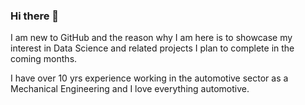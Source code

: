 ### Hi there 👋

I am new to GitHub and the reason why I am here is to showcase my interest in Data Science and related projects I plan to complete in the coming months.

I have over 10 yrs experience working in the automotive sector as a Mechanical Engineering and I love everything automotive. 

<!--
**varunlobo/varunlobo** is a ✨ _special_ ✨ repository because its `README.md` (this file) appears on your GitHub profile.

Here are some ideas to get you started:

- 🔭 I’m currently working on ...
- 🌱 I’m currently learning ...
- 👯 I’m looking to collaborate on ...
- 🤔 I’m looking for help with ...
- 💬 Ask me about ...
- 📫 How to reach me: ...
- 😄 Pronouns: ...
- ⚡ Fun fact: ...
-->
